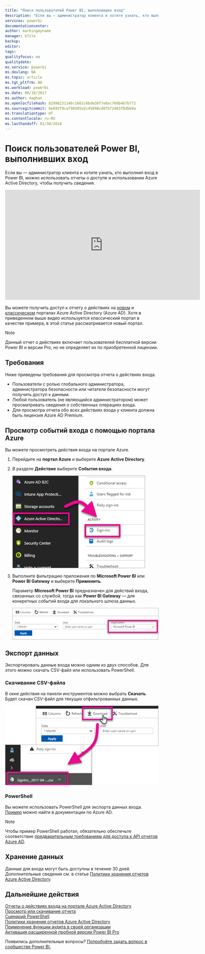 ```yaml
---
title: "Поиск пользователей Power BI, выполнивших вход"
description: "Если вы — администратор клиента и хотите узнать, кто выполнил вход в Power BI, можно использовать отчеты о доступе и использовании Azure Active Directory, чтобы получить сведения."
services: powerbi
documentationcenter: 
author: markingmyname
manager: kfile
backup: 
editor: 
tags: 
qualityfocus: no
qualitydate: 
ms.service: powerbi
ms.devlang: NA
ms.topic: article
ms.tgt_pltfrm: NA
ms.workload: powerbi
ms.date: 08/10/2017
ms.author: maghan
ms.openlocfilehash: 82998231146c1661c6bde38f7e0ac769b4b7b772
ms.sourcegitcommit: 6e693f9caf98385a2c45890cd0fbf2403f0dbb8a
ms.translationtype: HT
ms.contentlocale: ru-RU
ms.lasthandoff: 01/30/2018
---
```

# <a name="find-power-bi-users-that-have-signed-in"></a>Поиск пользователей Power BI, выполнивших вход
Если вы — администратор клиента и хотите узнать, кто выполнил вход в Power BI, можно использовать отчеты о доступе и использовании Azure Active Directory, чтобы получить сведения.

<iframe width="640" height="360" src="https://www.youtube.com/embed/1AVgh9w9VM8?showinfo=0" frameborder="0" allowfullscreen></iframe>

Вы можете получить доступ к отчету о действиях на [новом](https://docs.microsoft.com/azure/active-directory/active-directory-reporting-activity-sign-ins) и [классическом](https://docs.microsoft.com/azure/active-directory/active-directory-view-access-usage-reports) порталах Azure Active Directory (Azure AD). Хотя в приведенном выше видео используется классический портал в качестве примера, в этой статье рассматривается новый портал.

> [!NOTE]
> Данный отчет о действиях включает пользователей бесплатной версии Power BI и версии Pro, но не определяет их по приобретенной лицензии.
> 
> 

## <a name="requirements"></a>Требования
Ниже приведены требования для просмотра отчета о действиях входа.

* Пользователи с ролью глобального администратора, администратора безопасности или читателя безопасности могут получить доступ к данным.
* Любой пользователь (не являющийся администратором) может просматривать сведения о собственных операциях входа.
* Для просмотра отчета обо всех действиях входа у клиента должна быть лицензия Azure AD Premium.

## <a name="using-the-azure-portal-to-view-sign-ins"></a>Просмотр событий входа с помощью портала Azure
Вы можете просмотреть действия входа на портале Azure.

1. Перейдите на **портал Azure** и выберите **Azure Active Directory**.
2. В разделе **Действие** выберите **События входа**.
   
    ![](media/service-admin-access-usage/azure-portal-sign-ins.png)
3. Выполните фильтрацию приложения по **Microsoft Power BI** или **Power BI Gateway** и выберите **Применить**.
   
    Параметр **Microsoft Power BI** предназначен для действий входа, связанных со службой, тогда как **Power BI Gateway** — для конкретных событий входа для локального шлюза данных.
   
    ![](media/service-admin-access-usage/sign-in-filter.png)

## <a name="export-the-data"></a>Экспорт данных
Экспортировать данные входа можно одним из двух способов. Для этого можно скачать CSV-файл или использовать PowerShell.

### <a name="download-csv"></a>Скачивание CSV-файла
В окне действия на панели инструментов можно выбрать **Скачать**. Будет скачан CSV-файл для текущих отфильтрованных данных.

![](media/service-admin-access-usage/download-sign-in-data-csv.png)

### <a name="powershell"></a>PowerShell
Вы можете использовать PowerShell для экспорта данных входа. [Пример](https://docs.microsoft.com/azure/active-directory/active-directory-reporting-api-sign-in-activity-samples#powershell-script) можно найти в документации по Azure AD.

> [!NOTE]
> Чтобы пример PowerShell работал, обязательно обеспечьте соответствие [предварительным требованиям для доступа к API отчетов Azure AD](https://docs.microsoft.com/en-us/azure/active-directory/active-directory-reporting-api-prerequisites).
> 
> 

## <a name="data-retention"></a>Хранение данных
Данные для входа могут быть доступны в течение 30 дней. Дополнительные сведения см. в статье [Политики хранения отчетов Azure Active Directory](https://docs.microsoft.com/azure/active-directory/active-directory-reporting-retention).

## <a name="next-steps"></a>Дальнейшие действия
[Отчеты о действиях входа на портале Azure Active Directory](https://docs.microsoft.com/azure/active-directory/active-directory-reporting-activity-sign-ins)  
[Просмотр или скачивание отчета](https://docs.microsoft.com/azure/active-directory/active-directory-view-access-usage-reports#view-or-download-a-report)  
[Сценарий PowerShell](https://docs.microsoft.com/azure/active-directory/active-directory-reporting-api-sign-in-activity-samples#powershell-script)  
[Политики хранения отчетов Azure Active Directory](https://docs.microsoft.com/azure/active-directory/active-directory-reporting-retention)  
[Применение функции аудита в своей организации](service-admin-auditing.md)  
[Активация расширенной пробной версии Power BI Pro](service-extended-pro-trial.md)

Появились дополнительные вопросы? [Попробуйте задать вопрос в сообществе Power BI.](https://community.powerbi.com/)


